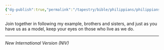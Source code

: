 ```yaml
---
{"dg-publish":true,"permalink":"/tapestry/bible/philippians/philippians-3-17/","title":"Philippians 3:17","hide":true,"tags":["bible-verse","bible-verse"],"dgHomeLink":true,"dgShowLocalGraph":true,"dgEnableSearch":true}
---
```



Join together in following my example, brothers and sisters, and just as you have us as a model, keep your eyes on those who live as we do.

---
*New International Version (NIV)*